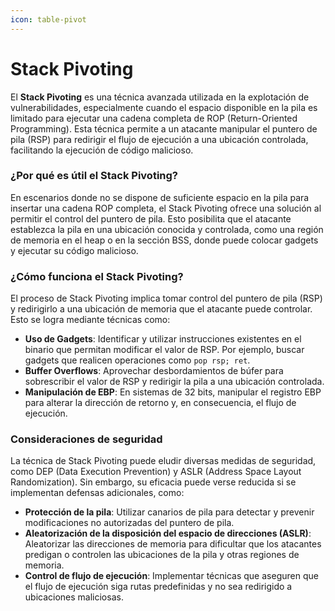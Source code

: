 ```yaml
---
icon: table-pivot
---
```


# Stack Pivoting

El **Stack Pivoting** es una técnica avanzada utilizada en la explotación de vulnerabilidades, especialmente cuando el espacio disponible en la pila es limitado para ejecutar una cadena completa de ROP (Return-Oriented Programming). Esta técnica permite a un atacante manipular el puntero de pila (RSP) para redirigir el flujo de ejecución a una ubicación controlada, facilitando la ejecución de código malicioso.

### ¿Por qué es útil el Stack Pivoting?

En escenarios donde no se dispone de suficiente espacio en la pila para insertar una cadena ROP completa, el Stack Pivoting ofrece una solución al permitir el control del puntero de pila. Esto posibilita que el atacante establezca la pila en una ubicación conocida y controlada, como una región de memoria en el heap o en la sección BSS, donde puede colocar gadgets y ejecutar su código malicioso.

### ¿Cómo funciona el Stack Pivoting?

El proceso de Stack Pivoting implica tomar control del puntero de pila (RSP) y redirigirlo a una ubicación de memoria que el atacante puede controlar. Esto se logra mediante técnicas como:

* **Uso de Gadgets**: Identificar y utilizar instrucciones existentes en el binario que permitan modificar el valor de RSP. Por ejemplo, buscar gadgets que realicen operaciones como `pop rsp; ret`.
* **Buffer Overflows**: Aprovechar desbordamientos de búfer para sobrescribir el valor de RSP y redirigir la pila a una ubicación controlada.
* **Manipulación de EBP**: En sistemas de 32 bits, manipular el registro EBP para alterar la dirección de retorno y, en consecuencia, el flujo de ejecución.

### Consideraciones de seguridad

La técnica de Stack Pivoting puede eludir diversas medidas de seguridad, como DEP (Data Execution Prevention) y ASLR (Address Space Layout Randomization). Sin embargo, su eficacia puede verse reducida si se implementan defensas adicionales, como:

* **Protección de la pila**: Utilizar canarios de pila para detectar y prevenir modificaciones no autorizadas del puntero de pila.
* **Aleatorización de la disposición del espacio de direcciones (ASLR)**: Aleatorizar las direcciones de memoria para dificultar que los atacantes predigan o controlen las ubicaciones de la pila y otras regiones de memoria.
* **Control de flujo de ejecución**: Implementar técnicas que aseguren que el flujo de ejecución siga rutas predefinidas y no sea redirigido a ubicaciones maliciosas.
